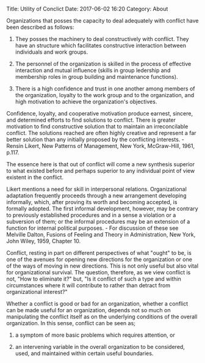 Title: Utility of Conclict
Date: 2017-06-02 16:20
Category: About

Organizations that posses the capacity to deal adequately with conflict have been described as follows:

1. They posses the machinery to deal constructively with conflict. They have an structure which facilitates constructive interaction between individuals and work groups.

2. The personnel of the organization is skilled in the process of effective interaction and mutual influence (skills in group ledership and membership roles in group building and maintenance functions).

3. There is a high confidence and trust in one another among members of the organization, loyalty to the work group and to the organization, and high motivation to achieve the organization's objectives.

Confidence, loyalty, and cooperative motivation produce earnest, sincere, and determined efforts to find solutions to conflict. There is greater motivation to find constructive solution that to maintain an irreconcilable conflict. The solutions reached are often highly creative and represent a far better solution than any initially proposed by the conflicting interests. - Rensin Likert, New Patterns of Management, New York, McGraw-Hill, 1961, p.117.

The essence here is that out of conflict will come a new synthesis superior to what existed before and perhaps superior to any individual point of view existent in the conflict.

Likert mentions a need for skill in interpersonal relations. Organizational adaptation frequently proceeds through a new arrangement developing informally, which, after proving its worth and becoming accepted, is formally adopted. The first informal development, however, may be contrary to previously established procedures and in a sense a violation or a subversion of them; or the informal procedures may be an extension of a function for internal political purposes. - For discussion of these see Melville Dalton, Fusions of Feeling and Theory in Administration, New York, John Wiley, 1959, Chapter 10.

Conflict, resting in part on different perspectives of what "ought" to be, is one of the avenues for opening new directions for the organization or one of the ways of moving in new directions. This is not only useful but also vital for organizational survival. The question, therefore, as we view conflict is not, "How to eliminate it?" but, "Is it conflict of such a type and within circumstances where it will contribute to rather than detract from organizational interest?"

Whether a conflict is good or bad for an organization, whether a conflict can be made useful for an organization, depends not so much on manipulating the conflict itself as on the underlying conditions of the overall organization. In this sense, conflict can be seen as;

1. a symptom of more basic problems which requires attention, or

2. an intervening variable in the overall organization to be considered, used, and maintained within certain useful boundaries.

